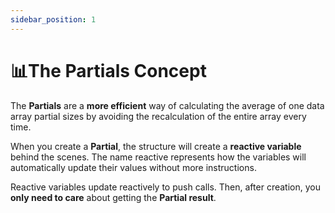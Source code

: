 ```yaml
---
sidebar_position: 1
---
```


# 📊The Partials Concept

The **Partials** are a **more efficient** way of calculating the average of one data array partial sizes by avoiding the recalculation of the entire array every time.

When you create a **Partial**, the structure will create a **reactive variable** behind the scenes. The name reactive represents how the variables will automatically update their
values without more instructions.

Reactive variables update reactively to push calls. Then, after creation, you **only need to care** about getting the **Partial result**.
